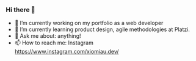 ### Hi there 👋

<!--
**Xiomiau/xiomiau** is a ✨ _special_ ✨ repository because its `README.md` (this file) appears on your GitHub profile.

Here are some ideas to get you started:

- 👯 I’m looking to collaborate on ...
- 🤔 I’m looking for help with ...
 ...
 ...
- 😄 Pronouns: ...
- ⚡ Fun fact: ...
-->
- 🔭 I’m currently working on my portfolio as a web developer
- 🌱 I’m currently learning product design, agile methodologies at Platzi.
- 💬 Ask me about: anything!
- 📫 How to reach me: Instagram https://www.instagram.com/xiomiau.dev/
